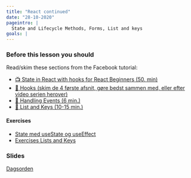 ```yaml
---
title: "React continued"
date: "28-10-2020"
pageintro: |
  State and Lifecycle Methods, Forms, List and keys
goals: |
---
```


### Before this lesson you should

Read/skim these sections from the Facebook tutorial:

<!--BEGIN readings ##-->

- [:tv: State in React with hooks for React Beginners (50. min)](https://www.youtube.com/playlist?list=PLDbigcKhXkiWkiXPX8wyWZqG6PRjifjYk)
- [:book: Hooks (skim de 4 første afsnit, gøre bedst sammen med, eller efter video serien herover)](https://reactjs.org/docs/hooks-intro.html)
- [:book: Handling Events (6 min.)](https://reactjs.org/docs/handling-events.html)
- [:book: List and Keys (10-15 min.)](https://reactjs.org/docs/lists-and-keys.html)
<!--END readings ##-->

#### Exercises

<!--BEGIN exercises ##-->

- [State med useState og useEffect](https://docs.google.com/document/d/1rE6hdpT_NPC_Hbxlo0nRYJwde_fQDGOiSjauKGYWcdU/edit?usp=sharing)
- [Exercises Lists and Keys](https://docs.google.com/document/d/1VlfZly4e6ZnCWJrv1LYhSDQMnBZn3NsyH7VQNLxCOME/edit?usp=sharing)

<!--END exercises ##-->

### Slides

[Dagsorden](https://github.com/HartmannDemoCode/pages/blob/master/dag2.md)
